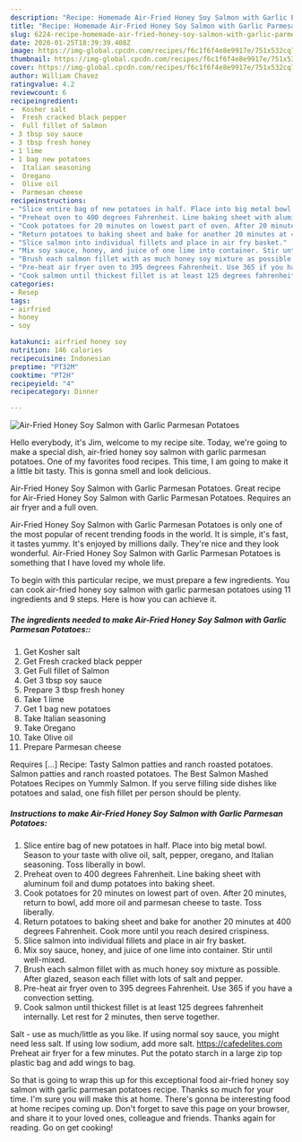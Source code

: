 ```yaml
---
description: "Recipe: Homemade Air-Fried Honey Soy Salmon with Garlic Parmesan Potatoes"
title: "Recipe: Homemade Air-Fried Honey Soy Salmon with Garlic Parmesan Potatoes"
slug: 6224-recipe-homemade-air-fried-honey-soy-salmon-with-garlic-parmesan-potatoes
date: 2020-01-25T18:39:39.408Z
image: https://img-global.cpcdn.com/recipes/f6c1f6f4e8e9917e/751x532cq70/air-fried-honey-soy-salmon-with-garlic-parmesan-potatoes-recipe-main-photo.jpg
thumbnail: https://img-global.cpcdn.com/recipes/f6c1f6f4e8e9917e/751x532cq70/air-fried-honey-soy-salmon-with-garlic-parmesan-potatoes-recipe-main-photo.jpg
cover: https://img-global.cpcdn.com/recipes/f6c1f6f4e8e9917e/751x532cq70/air-fried-honey-soy-salmon-with-garlic-parmesan-potatoes-recipe-main-photo.jpg
author: William Chavez
ratingvalue: 4.2
reviewcount: 6
recipeingredient:
-  Kosher salt
-  Fresh cracked black pepper
-  Full fillet of Salmon
- 3 tbsp soy sauce
- 3 tbsp fresh honey
- 1 lime
- 1 bag new potatoes
-  Italian seasoning
-  Oregano
-  Olive oil
-  Parmesan cheese
recipeinstructions:
- "Slice entire bag of new potatoes in half. Place into big metal bowl. Season to your taste with olive oil, salt, pepper, oregano, and Italian seasoning. Toss liberally in bowl."
- "Preheat oven to 400 degrees Fahrenheit. Line baking sheet with aluminum foil and dump potatoes into baking sheet."
- "Cook potatoes for 20 minutes on lowest part of oven. After 20 minutes, return to bowl, add more oil and parmesan cheese to taste. Toss liberally."
- "Return potatoes to baking sheet and bake for another 20 minutes at 400 degrees Fahrenheit. Cook more until you reach desired crispiness."
- "Slice salmon into individual fillets and place in air fry basket."
- "Mix soy sauce, honey, and juice of one lime into container. Stir until well-mixed."
- "Brush each salmon fillet with as much honey soy mixture as possible. After glazed, season each fillet with lots of salt and pepper."
- "Pre-heat air fryer oven to 395 degrees Fahrenheit. Use 365 if you have a convection setting."
- "Cook salmon until thickest fillet is at least 125 degrees fahrenheit internally. Let rest for 2 minutes, then serve together."
categories:
- Resep
tags:
- airfried
- honey
- soy

katakunci: airfried honey soy
nutrition: 146 calories
recipecuisine: Indonesian
preptime: "PT32M"
cooktime: "PT2H"
recipeyield: "4"
recipecategory: Dinner

---
```



![Air-Fried Honey Soy Salmon with Garlic Parmesan Potatoes](https://img-global.cpcdn.com/recipes/f6c1f6f4e8e9917e/751x532cq70/air-fried-honey-soy-salmon-with-garlic-parmesan-potatoes-recipe-main-photo.jpg)

Hello everybody, it's Jim, welcome to my recipe site. Today, we're going to make a special dish, air-fried honey soy salmon with garlic parmesan potatoes. One of my favorites food recipes. This time, I am going to make it a little bit tasty. This is gonna smell and look delicious.

Air-Fried Honey Soy Salmon with Garlic Parmesan Potatoes. Great recipe for Air-Fried Honey Soy Salmon with Garlic Parmesan Potatoes. Requires an air fryer and a full oven.

Air-Fried Honey Soy Salmon with Garlic Parmesan Potatoes is only one of the most popular of recent trending foods in the world. It is simple, it's fast, it tastes yummy. It's enjoyed by millions daily. They're nice and they look wonderful. Air-Fried Honey Soy Salmon with Garlic Parmesan Potatoes is something that I have loved my whole life.


To begin with this particular recipe, we must prepare a few ingredients. You can cook air-fried honey soy salmon with garlic parmesan potatoes using 11 ingredients and 9 steps. Here is how you can achieve it.

##### The ingredients needed to make Air-Fried Honey Soy Salmon with Garlic Parmesan Potatoes::

1. Get  Kosher salt
1. Get  Fresh cracked black pepper
1. Get  Full fillet of Salmon
1. Get 3 tbsp soy sauce
1. Prepare 3 tbsp fresh honey
1. Take 1 lime
1. Get 1 bag new potatoes
1. Take  Italian seasoning
1. Take  Oregano
1. Take  Olive oil
1. Prepare  Parmesan cheese


Requires […] Recipe: Tasty Salmon patties and ranch roasted potatoes. Salmon patties and ranch roasted potatoes. The Best Salmon Mashed Potatoes Recipes on Yummly Salmon. If you serve filling side dishes like potatoes and salad, one fish fillet per person should be plenty. 

##### Instructions to make Air-Fried Honey Soy Salmon with Garlic Parmesan Potatoes:

1. Slice entire bag of new potatoes in half. Place into big metal bowl. Season to your taste with olive oil, salt, pepper, oregano, and Italian seasoning. Toss liberally in bowl.
1. Preheat oven to 400 degrees Fahrenheit. Line baking sheet with aluminum foil and dump potatoes into baking sheet.
1. Cook potatoes for 20 minutes on lowest part of oven. After 20 minutes, return to bowl, add more oil and parmesan cheese to taste. Toss liberally.
1. Return potatoes to baking sheet and bake for another 20 minutes at 400 degrees Fahrenheit. Cook more until you reach desired crispiness.
1. Slice salmon into individual fillets and place in air fry basket.
1. Mix soy sauce, honey, and juice of one lime into container. Stir until well-mixed.
1. Brush each salmon fillet with as much honey soy mixture as possible. After glazed, season each fillet with lots of salt and pepper.
1. Pre-heat air fryer oven to 395 degrees Fahrenheit. Use 365 if you have a convection setting.
1. Cook salmon until thickest fillet is at least 125 degrees fahrenheit internally. Let rest for 2 minutes, then serve together.


Salt - use as much/little as you like. If using normal soy sauce, you might need less salt. If using low sodium, add more salt. https://cafedelites.com Preheat air fryer for a few minutes. Put the potato starch in a large zip top plastic bag and add wings to bag. 

So that is going to wrap this up for this exceptional food air-fried honey soy salmon with garlic parmesan potatoes recipe. Thanks so much for your time. I'm sure you will make this at home. There's gonna be interesting food at home recipes coming up. Don't forget to save this page on your browser, and share it to your loved ones, colleague and friends. Thanks again for reading. Go on get cooking!
